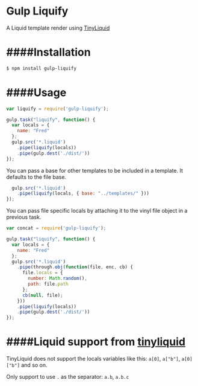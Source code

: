 Gulp Liquify
==============

A Liquid template render using [TinyLiquid](https://github.com/leizongmin/tinyliquid/)

####Installation
=============

```bash
$ npm install gulp-liquify
```

####Usage
==============

```js
var liquify = require('gulp-liquify');

gulp.task("liquify", function() {
  var locals = {
    name: "Fred"
  };
  gulp.src('*.liquid')
    .pipe(liquify(locals))
    .pipe(gulp.dest('./dist/'))
});
```

You can pass a base for other templates to be included in a template. It defaults to the file base.

```js
  gulp.src('*.liquid')
    .pipe(liquify(locals, { base: "../templates/" }))
});
```
You can pass file specific locals by attaching it to the vinyl file object in a previous task.

```js
var concat = require('gulp-liquify');

gulp.task("liquify", function() {
  var locals = {
    name: "Fred"
  };
  gulp.src('*.liquid')
    .pipe(through.obj(function(file, enc, cb) {
      file.locals = {
        number: Math.random(),
        path: file.path
      };
      cb(null, file);
    }))
    .pipe(liquify(locals))
    .pipe(gulp.dest('./dist/'))
});
```

####Liquid support from [tinyliquid](https://github.com/leizongmin/tinyliquid)
=============

TinyLiquid does not support the locals variables like this: 
`a[0]`, `a["b"]`, `a[0]["b"]` and so on.

Only support to use `.` as the separator: `a.b`, `a.b.c`